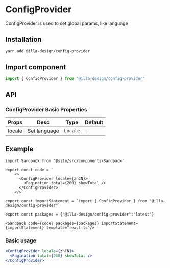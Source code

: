 # ConfigProvider

ConfigProvider is used to set global params, like language

## Installation

```bash
yarn add @illa-design/config-provider
```

## Import component

```jsx
import { ConfigProvider } from "@illa-design/config-provider"
```

## API

### ConfigProvider Basic Properties

| Props  | Desc         | Type     | Default |
| ------ | ------------ | -------- | ------- |
| locale | Set language | `Locale` | `-`     |

## Example
```mdx-code-block
import Sandpack from '@site/src/components/Sandpack'

export const code = `
    <>
      <ConfigProvider locale={zhCN}>
        <Pagination total={200} showTotal />
      </ConfigProvider>
    </>`

export const importStatement = `import { ConfigProvider } from "@illa-design/config-provider"`

export const packages = {"@illa-design/config-provider":"latest"}

<Sandpack code={code} packages={packages} importStatement={importStatement} template="react-ts"/>
```
### Basic usage

```jsx
<ConfigProvider locale={zhCN}>
  <Pagination total={200} showTotal />
</ConfigProvider>
```
